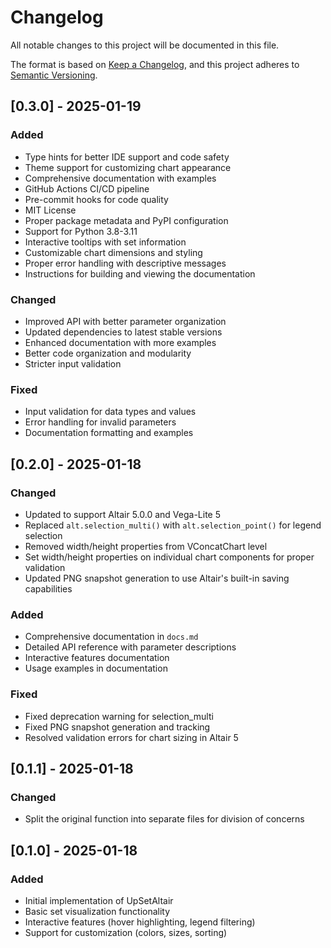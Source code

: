 # Changelog

All notable changes to this project will be documented in this file.

The format is based on [Keep a Changelog](https://keepachangelog.com/en/1.0.0/),
and this project adheres to [Semantic Versioning](https://semver.org/spec/v2.0.0.html).

## [0.3.0] - 2025-01-19

### Added

- Type hints for better IDE support and code safety
- Theme support for customizing chart appearance
- Comprehensive documentation with examples
- GitHub Actions CI/CD pipeline
- Pre-commit hooks for code quality
- MIT License
- Proper package metadata and PyPI configuration
- Support for Python 3.8-3.11
- Interactive tooltips with set information
- Customizable chart dimensions and styling
- Proper error handling with descriptive messages
- Instructions for building and viewing the documentation

### Changed

- Improved API with better parameter organization
- Updated dependencies to latest stable versions
- Enhanced documentation with more examples
- Better code organization and modularity
- Stricter input validation

### Fixed

- Input validation for data types and values
- Error handling for invalid parameters
- Documentation formatting and examples

## [0.2.0] - 2025-01-18

### Changed

- Updated to support Altair 5.0.0 and Vega-Lite 5
- Replaced `alt.selection_multi()` with `alt.selection_point()` for legend selection
- Removed width/height properties from VConcatChart level
- Set width/height properties on individual chart components for proper validation
- Updated PNG snapshot generation to use Altair's built-in saving capabilities

### Added

- Comprehensive documentation in `docs.md`
- Detailed API reference with parameter descriptions
- Interactive features documentation
- Usage examples in documentation

### Fixed

- Fixed deprecation warning for selection_multi
- Fixed PNG snapshot generation and tracking
- Resolved validation errors for chart sizing in Altair 5

## [0.1.1] - 2025-01-18

### Changed

- Split the original function into separate files for division of concerns

## [0.1.0] - 2025-01-18

### Added

- Initial implementation of UpSetAltair
- Basic set visualization functionality
- Interactive features (hover highlighting, legend filtering)
- Support for customization (colors, sizes, sorting)
